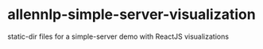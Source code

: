 # allennlp-simple-server-visualization
static-dir files for a simple-server demo with ReactJS visualizations
